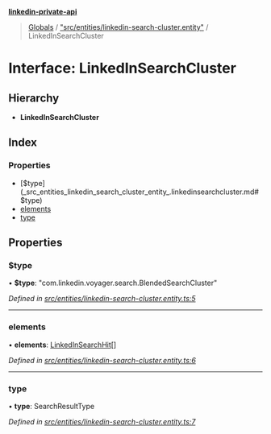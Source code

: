 **[linkedin-private-api](../README.md)**

> [Globals](../globals.md) / ["src/entities/linkedin-search-cluster.entity"](../modules/_src_entities_linkedin_search_cluster_entity_.md) / LinkedInSearchCluster

# Interface: LinkedInSearchCluster

## Hierarchy

- **LinkedInSearchCluster**

## Index

### Properties

- [$type](_src_entities_linkedin_search_cluster_entity_.linkedinsearchcluster.md#$type)
- [elements](_src_entities_linkedin_search_cluster_entity_.linkedinsearchcluster.md#elements)
- [type](_src_entities_linkedin_search_cluster_entity_.linkedinsearchcluster.md#type)

## Properties

### $type

• **$type**: \"com.linkedin.voyager.search.BlendedSearchCluster\"

_Defined in [src/entities/linkedin-search-cluster.entity.ts:5](https://github.com/david1asher/linkedin-private-api/blob/8f509eb/src/entities/linkedin-search-cluster.entity.ts#L5)_

---

### elements

• **elements**: [LinkedInSearchHit](_src_entities_linkedin_search_hit_entity_.linkedinsearchhit.md)[]

_Defined in [src/entities/linkedin-search-cluster.entity.ts:6](https://github.com/david1asher/linkedin-private-api/blob/8f509eb/src/entities/linkedin-search-cluster.entity.ts#L6)_

---

### type

• **type**: SearchResultType

_Defined in [src/entities/linkedin-search-cluster.entity.ts:7](https://github.com/david1asher/linkedin-private-api/blob/8f509eb/src/entities/linkedin-search-cluster.entity.ts#L7)_
